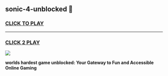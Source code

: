 
## sonic-4-unblocked 👋
<h3>
<a href="https://premium.freeplayer.one?title=sonic-4-unblocked&ref=14F">CLICK TO PLAY</a></h3>
<hr>

<h3>
<a href="https://premium.freeplayer.one?title=sonic-4-unblocked&ref=14F">CLICK 2 PLAY</a>
  
</h3>

<a href="https://premium.freeplayer.one?title=sonic-4-unblocked&ref=12F/"><img src="https://clearcache.store/games.png"></a>


**worlds hardest game unblocked: Your Gateway to Fun and Accessible Online Gaming**
